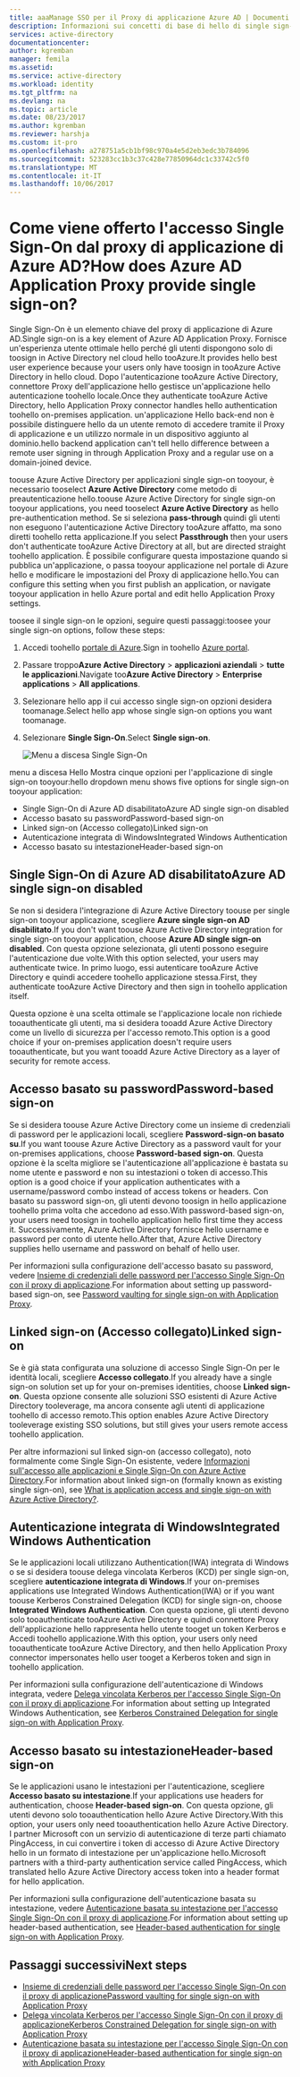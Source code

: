 ```yaml
---
title: aaaManage SSO per il Proxy di applicazione Azure AD | Documenti Microsoft
description: Informazioni sui concetti di base di hello di single sign-on con Proxy dell'applicazione
services: active-directory
documentationcenter: 
author: kgremban
manager: femila
ms.assetid: 
ms.service: active-directory
ms.workload: identity
ms.tgt_pltfrm: na
ms.devlang: na
ms.topic: article
ms.date: 08/23/2017
ms.author: kgremban
ms.reviewer: harshja
ms.custom: it-pro
ms.openlocfilehash: a278751a5cb1bf98c970a4e5d2eb3edc3b784096
ms.sourcegitcommit: 523283cc1b3c37c428e77850964dc1c33742c5f0
ms.translationtype: MT
ms.contentlocale: it-IT
ms.lasthandoff: 10/06/2017
---
```

# <a name="how-does-azure-ad-application-proxy-provide-single-sign-on"></a><span data-ttu-id="68b10-103">Come viene offerto l'accesso Single Sign-On dal proxy di applicazione di Azure AD?</span><span class="sxs-lookup"><span data-stu-id="68b10-103">How does Azure AD Application Proxy provide single sign-on?</span></span>

<span data-ttu-id="68b10-104">Single Sign-On è un elemento chiave del proxy di applicazione di Azure AD.</span><span class="sxs-lookup"><span data-stu-id="68b10-104">Single sign-on is a key element of Azure AD Application Proxy.</span></span>  <span data-ttu-id="68b10-105">Fornisce un'esperienza utente ottimale hello perché gli utenti dispongono solo di toosign in Active Directory nel cloud hello tooAzure.</span><span class="sxs-lookup"><span data-stu-id="68b10-105">It provides hello best user experience because your users only have toosign in tooAzure Active Directory in hello cloud.</span></span> <span data-ttu-id="68b10-106">Dopo l'autenticazione tooAzure Active Directory, connettore Proxy dell'applicazione hello gestisce un'applicazione hello autenticazione toohello locale.</span><span class="sxs-lookup"><span data-stu-id="68b10-106">Once they authenticate tooAzure Active Directory, hello Application Proxy connector handles hello authentication toohello on-premises application.</span></span> <span data-ttu-id="68b10-107">un'applicazione Hello back-end non è possibile distinguere hello da un utente remoto di accedere tramite il Proxy di applicazione e un utilizzo normale in un dispositivo aggiunto al dominio.</span><span class="sxs-lookup"><span data-stu-id="68b10-107">hello backend application can't tell hello difference between a remote user signing in through Application Proxy and a regular use on a domain-joined device.</span></span> 

<span data-ttu-id="68b10-108">toouse Azure Active Directory per applicazioni single sign-on tooyour, è necessario tooselect **Azure Active Directory** come metodo di preautenticazione hello.</span><span class="sxs-lookup"><span data-stu-id="68b10-108">toouse Azure Active Directory for single sign-on tooyour applications, you need tooselect **Azure Active Directory** as hello pre-authentication method.</span></span> <span data-ttu-id="68b10-109">Se si seleziona **pass-through** quindi gli utenti non eseguono l'autenticazione Active Directory tooAzure affatto, ma sono diretti toohello retta applicazione.</span><span class="sxs-lookup"><span data-stu-id="68b10-109">If you select **Passthrough** then your users don't authenticate tooAzure Active Directory at all, but are directed straight toohello application.</span></span> <span data-ttu-id="68b10-110">È possibile configurare questa impostazione quando si pubblica un'applicazione, o passa tooyour applicazione nel portale di Azure hello e modificare le impostazioni del Proxy di applicazione hello.</span><span class="sxs-lookup"><span data-stu-id="68b10-110">You can configure this setting when you first publish an application, or navigate tooyour application in hello Azure portal and edit hello Application Proxy settings.</span></span> 

<span data-ttu-id="68b10-111">toosee il single sign-on le opzioni, seguire questi passaggi:</span><span class="sxs-lookup"><span data-stu-id="68b10-111">toosee your single sign-on options, follow these steps:</span></span>

1. <span data-ttu-id="68b10-112">Accedi toohello [portale di Azure](https://portal.azure.com).</span><span class="sxs-lookup"><span data-stu-id="68b10-112">Sign in toohello [Azure portal](https://portal.azure.com).</span></span>
2. <span data-ttu-id="68b10-113">Passare troppo**Azure Active Directory** > **applicazioni aziendali** > **tutte le applicazioni**.</span><span class="sxs-lookup"><span data-stu-id="68b10-113">Navigate too**Azure Active Directory** > **Enterprise applications** > **All applications**.</span></span>
3. <span data-ttu-id="68b10-114">Selezionare hello app il cui accesso single sign-on opzioni desidera toomanage.</span><span class="sxs-lookup"><span data-stu-id="68b10-114">Select hello app whose single sign-on options you want toomanage.</span></span>
4. <span data-ttu-id="68b10-115">Selezionare **Single Sign-On**.</span><span class="sxs-lookup"><span data-stu-id="68b10-115">Select **Single sign-on**.</span></span>

   ![Menu a discesa Single Sign-On](./media/application-proxy-sso-overview/single-sign-on-mode.png)

<span data-ttu-id="68b10-117">menu a discesa Hello Mostra cinque opzioni per l'applicazione di single sign-on tooyour:</span><span class="sxs-lookup"><span data-stu-id="68b10-117">hello dropdown menu shows five options for single sign-on tooyour application:</span></span>

* <span data-ttu-id="68b10-118">Single Sign-On di Azure AD disabilitato</span><span class="sxs-lookup"><span data-stu-id="68b10-118">Azure AD single sign-on disabled</span></span>
* <span data-ttu-id="68b10-119">Accesso basato su password</span><span class="sxs-lookup"><span data-stu-id="68b10-119">Password-based sign-on</span></span>
* <span data-ttu-id="68b10-120">Linked sign-on (Accesso collegato)</span><span class="sxs-lookup"><span data-stu-id="68b10-120">Linked sign-on</span></span>
* <span data-ttu-id="68b10-121">Autenticazione integrata di Windows</span><span class="sxs-lookup"><span data-stu-id="68b10-121">Integrated Windows Authentication</span></span>
* <span data-ttu-id="68b10-122">Accesso basato su intestazione</span><span class="sxs-lookup"><span data-stu-id="68b10-122">Header-based sign-on</span></span>

## <a name="azure-ad-single-sign-on-disabled"></a><span data-ttu-id="68b10-123">Single Sign-On di Azure AD disabilitato</span><span class="sxs-lookup"><span data-stu-id="68b10-123">Azure AD single sign-on disabled</span></span>

<span data-ttu-id="68b10-124">Se non si desidera l'integrazione di Azure Active Directory toouse per single sign-on tooyour applicazione, scegliere **Azure single sign-on AD disabilitato**.</span><span class="sxs-lookup"><span data-stu-id="68b10-124">If you don't want toouse Azure Active Directory integration for single sign-on tooyour application, choose **Azure AD single sign-on disabled**.</span></span> <span data-ttu-id="68b10-125">Con questa opzione selezionata, gli utenti possono eseguire l'autenticazione due volte.</span><span class="sxs-lookup"><span data-stu-id="68b10-125">With this option selected, your users may authenticate twice.</span></span> <span data-ttu-id="68b10-126">In primo luogo, essi autenticare tooAzure Active Directory e quindi accedere toohello applicazione stessa.</span><span class="sxs-lookup"><span data-stu-id="68b10-126">First, they authenticate tooAzure Active Directory and then sign in toohello application itself.</span></span> 

<span data-ttu-id="68b10-127">Questa opzione è una scelta ottimale se l'applicazione locale non richiede tooauthenticate gli utenti, ma si desidera tooadd Azure Active Directory come un livello di sicurezza per l'accesso remoto.</span><span class="sxs-lookup"><span data-stu-id="68b10-127">This option is a good choice if your on-premises application doesn't require users tooauthenticate, but you want tooadd Azure Active Directory as a layer of security for remote access.</span></span> 

## <a name="password-based-sign-on"></a><span data-ttu-id="68b10-128">Accesso basato su password</span><span class="sxs-lookup"><span data-stu-id="68b10-128">Password-based sign-on</span></span>

<span data-ttu-id="68b10-129">Se si desidera toouse Azure Active Directory come un insieme di credenziali di password per le applicazioni locali, scegliere **Password-sign-on basato su**.</span><span class="sxs-lookup"><span data-stu-id="68b10-129">If you want toouse Azure Active Directory as a password vault for your on-premises applications, choose **Password-based sign-on**.</span></span> <span data-ttu-id="68b10-130">Questa opzione è la scelta migliore se l'autenticazione all'applicazione è bastata su nome utente e password e non su intestazioni o token di accesso.</span><span class="sxs-lookup"><span data-stu-id="68b10-130">This option is a good choice if your application authenticates with a username/password combo instead of access tokens or headers.</span></span> <span data-ttu-id="68b10-131">Con basato su password sign-on, gli utenti devono toosign in hello applicazione toohello prima volta che accedono ad esso.</span><span class="sxs-lookup"><span data-stu-id="68b10-131">With password-based sign-on, your users need toosign in toohello application hello first time they access it.</span></span> <span data-ttu-id="68b10-132">Successivamente, Azure Active Directory fornisce hello username e password per conto di utente hello.</span><span class="sxs-lookup"><span data-stu-id="68b10-132">After that, Azure Active Directory supplies hello username and password on behalf of hello user.</span></span> 

<span data-ttu-id="68b10-133">Per informazioni sulla configurazione dell'accesso basato su password, vedere [Insieme di credenziali delle password per l'accesso Single Sign-On con il proxy di applicazione](application-proxy-sso-azure-portal.md).</span><span class="sxs-lookup"><span data-stu-id="68b10-133">For information about setting up password-based sign-on, see [Password vaulting for single sign-on with Application Proxy](application-proxy-sso-azure-portal.md).</span></span>

## <a name="linked-sign-on"></a><span data-ttu-id="68b10-134">Linked sign-on (Accesso collegato)</span><span class="sxs-lookup"><span data-stu-id="68b10-134">Linked sign-on</span></span>

<span data-ttu-id="68b10-135">Se è già stata configurata una soluzione di accesso Single Sign-On per le identità locali, scegliere **Accesso collegato**.</span><span class="sxs-lookup"><span data-stu-id="68b10-135">If you already have a single sign-on solution set up for your on-premises identities, choose **Linked sign-on**.</span></span> <span data-ttu-id="68b10-136">Questa opzione consente alle soluzioni SSO esistenti di Azure Active Directory tooleverage, ma ancora consente agli utenti di applicazione toohello di accesso remoto.</span><span class="sxs-lookup"><span data-stu-id="68b10-136">This option enables Azure Active Directory tooleverage existing SSO solutions, but still gives your users remote access toohello application.</span></span> 

<span data-ttu-id="68b10-137">Per altre informazioni sul linked sign-on (accesso collegato), noto formalmente come Single Sign-On esistente, vedere [Informazioni sull'accesso alle applicazioni e Single Sign-On con Azure Active Directory](active-directory-appssoaccess-whatis.md#how-does-single-sign-on-with-azure-active-directory-work).</span><span class="sxs-lookup"><span data-stu-id="68b10-137">For information about linked sign-on (formally known as existing single sign-on), see [What is application access and single sign-on with Azure Active Directory?](active-directory-appssoaccess-whatis.md#how-does-single-sign-on-with-azure-active-directory-work).</span></span>

## <a name="integrated-windows-authentication"></a><span data-ttu-id="68b10-138">Autenticazione integrata di Windows</span><span class="sxs-lookup"><span data-stu-id="68b10-138">Integrated Windows Authentication</span></span>

<span data-ttu-id="68b10-139">Se le applicazioni locali utilizzano Authentication(IWA) integrata di Windows o se si desidera toouse delega vincolata Kerberos (KCD) per single sign-on, scegliere **autenticazione integrata di Windows**.</span><span class="sxs-lookup"><span data-stu-id="68b10-139">If your on-premises applications use Integrated Windows Authentication(IWA) or if you want toouse Kerberos Constrained Delegation (KCD) for single sign-on, choose **Integrated Windows Authentication**.</span></span> <span data-ttu-id="68b10-140">Con questa opzione, gli utenti devono solo tooauthenticate tooAzure Active Directory e quindi connettore Proxy dell'applicazione hello rappresenta hello utente tooget un token Kerberos e Accedi toohello applicazione.</span><span class="sxs-lookup"><span data-stu-id="68b10-140">With this option, your users only need tooauthenticate tooAzure Active Directory, and then hello Application Proxy connector impersonates hello user tooget a Kerberos token and sign in toohello application.</span></span> 

<span data-ttu-id="68b10-141">Per informazioni sulla configurazione dell'autenticazione di Windows integrata, vedere [Delega vincolata Kerberos per l'accesso Single Sign-On con il proxy di applicazione](active-directory-application-proxy-sso-using-kcd.md).</span><span class="sxs-lookup"><span data-stu-id="68b10-141">For information about setting up Integrated Windows Authentication, see [Kerberos Constrained Delegation for single sign-on with Application Proxy](active-directory-application-proxy-sso-using-kcd.md).</span></span>

## <a name="header-based-sign-on"></a><span data-ttu-id="68b10-142">Accesso basato su intestazione</span><span class="sxs-lookup"><span data-stu-id="68b10-142">Header-based sign-on</span></span> 

<span data-ttu-id="68b10-143">Se le applicazioni usano le intestazioni per l'autenticazione, scegliere **Accesso basato su intestazione**.</span><span class="sxs-lookup"><span data-stu-id="68b10-143">If your applications use headers for authentication, choose **Header-based sign-on**.</span></span> <span data-ttu-id="68b10-144">Con questa opzione, gli utenti devono solo tooauthentication hello Azure Active Directory.</span><span class="sxs-lookup"><span data-stu-id="68b10-144">With this option, your users only need tooauthentication hello Azure Active Directory.</span></span> <span data-ttu-id="68b10-145">I partner Microsoft con un servizio di autenticazione di terze parti chiamato PingAccess, in cui convertire i token di accesso di Azure Active Directory hello in un formato di intestazione per un'applicazione hello.</span><span class="sxs-lookup"><span data-stu-id="68b10-145">Microsoft partners with a third-party authentication service called PingAccess, which translated hello Azure Active Directory access token into a header format for hello application.</span></span> 

<span data-ttu-id="68b10-146">Per informazioni sulla configurazione dell'autenticazione basata su intestazione, vedere [Autenticazione basata su intestazione per l'accesso Single Sign-On con il proxy di applicazione](application-proxy-ping-access.md).</span><span class="sxs-lookup"><span data-stu-id="68b10-146">For information about setting up header-based authentication, see [Header-based authentication for single sign-on with Application Proxy](application-proxy-ping-access.md).</span></span>

## <a name="next-steps"></a><span data-ttu-id="68b10-147">Passaggi successivi</span><span class="sxs-lookup"><span data-stu-id="68b10-147">Next steps</span></span>

- [<span data-ttu-id="68b10-148">Insieme di credenziali delle password per l'accesso Single Sign-On con il proxy di applicazione</span><span class="sxs-lookup"><span data-stu-id="68b10-148">Password vaulting for single sign-on with Application Proxy</span></span>](application-proxy-sso-azure-portal.md)
- [<span data-ttu-id="68b10-149">Delega vincolata Kerberos per l'accesso Single Sign-On con il proxy di applicazione</span><span class="sxs-lookup"><span data-stu-id="68b10-149">Kerberos Constrained Delegation for single sign-on with Application Proxy</span></span>](active-directory-application-proxy-sso-using-kcd.md)
- [<span data-ttu-id="68b10-150">Autenticazione basata su intestazione per l'accesso Single Sign-On con il proxy di applicazione</span><span class="sxs-lookup"><span data-stu-id="68b10-150">Header-based authentication for single sign-on with Application Proxy</span></span>](application-proxy-ping-access.md) 

